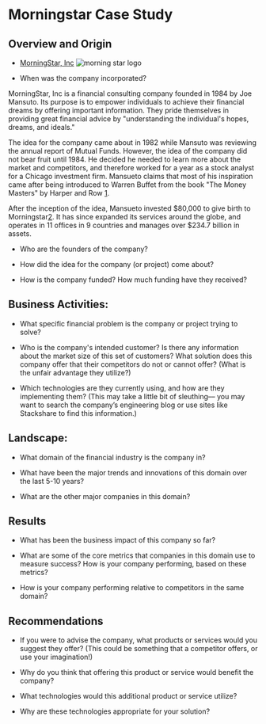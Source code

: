 # Morningstar Case Study

## Overview and Origin

* [MorningStar, Inc](https://www.morningstar.com/)
![morning star logo](https://www.logosvgpng.com/wp-content/uploads/2018/03/morningstar-logo-vector.png)

* When was the company incorporated?

MorningStar, Inc is a financial consulting company founded in 1984 by Joe Mansuto. Its purpose is to empower individuals to achieve their financial dreams by offering important information. They pride themselves in providing great financial advice by "understanding the individual's hopes, dreams, and ideals." 

The idea for the company came about in 1982 while Mansuto was reviewing the annual report of Mutual Funds. However, the idea of the company did not bear fruit until 1984. He decided he needed to learn more about the market and competitors, and therefore worked for a year as a stock analyst for a Chicago investment firm. Mansueto claims that most of his inspiration came after being introduced to Warren Buffet from the book "The Money Masters" by Harper and Row [1](https://www.inc.com/magazine/19990701/811.html). 

After the inception of the idea, Mansueto invested $80,000 to give birth to Morningstar[2](https://usatoday30.usatoday.com/money/companies/management/2005-11-14-mansueto_x.htm). It has since expanded its services around the globe, and operates in 11 offices in 9 countries and manages over $234.7 billion in assets.

* Who are the founders of the company?

* How did the idea for the company (or project) come about?

* How is the company funded? How much funding have they received?


## Business Activities:

* What specific financial problem is the company or project trying to solve?

* Who is the company's intended customer?  Is there any information about the market size of this set of customers?
What solution does this company offer that their competitors do not or cannot offer? (What is the unfair advantage they utilize?)

* Which technologies are they currently using, and how are they implementing them? (This may take a little bit of sleuthing–– you may want to search the company’s engineering blog or use sites like Stackshare to find this information.)


## Landscape:

* What domain of the financial industry is the company in?

* What have been the major trends and innovations of this domain over the last 5-10 years?

* What are the other major companies in this domain?


## Results

* What has been the business impact of this company so far?

* What are some of the core metrics that companies in this domain use to measure success? How is your company performing, based on these metrics?

* How is your company performing relative to competitors in the same domain?


## Recommendations

* If you were to advise the company, what products or services would you suggest they offer? (This could be something that a competitor offers, or use your imagination!)

* Why do you think that offering this product or service would benefit the company?

* What technologies would this additional product or service utilize?

* Why are these technologies appropriate for your solution?
